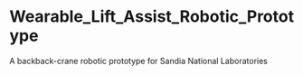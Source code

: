 # Wearable_Lift_Assist_Robotic_Prototype
A backback-crane robotic prototype for Sandia National Laboratories
